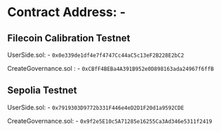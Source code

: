 # Contract Address: - 

## Filecoin Calibration Testnet

UserSide.sol: - ```0x0e339de1df4e7f4747Cc44aC5c13eF2B228E2bC2```


CreateGovernance.sol : - ```0xCBfF4BEBa4A391B952e0D898163ada24967f6ffB```

## Sepolia Testnet

UserSide.sol: - ```0x7919303D9772b331F446e4eD2D1F20d1a9592CDE```


CreateGovernance.sol: - ```0x9f2e5E10c5A71285e16255Ca3Ad346e5311f2419```